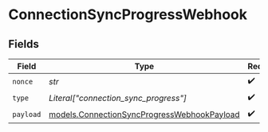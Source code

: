 # ConnectionSyncProgressWebhook


## Fields

| Field                                                                                            | Type                                                                                             | Required                                                                                         | Description                                                                                      |
| ------------------------------------------------------------------------------------------------ | ------------------------------------------------------------------------------------------------ | ------------------------------------------------------------------------------------------------ | ------------------------------------------------------------------------------------------------ |
| `nonce`                                                                                          | *str*                                                                                            | :heavy_check_mark:                                                                               | N/A                                                                                              |
| `type`                                                                                           | *Literal["connection_sync_progress"]*                                                            | :heavy_check_mark:                                                                               | N/A                                                                                              |
| `payload`                                                                                        | [models.ConnectionSyncProgressWebhookPayload](../models/connectionsyncprogresswebhookpayload.md) | :heavy_check_mark:                                                                               | N/A                                                                                              |